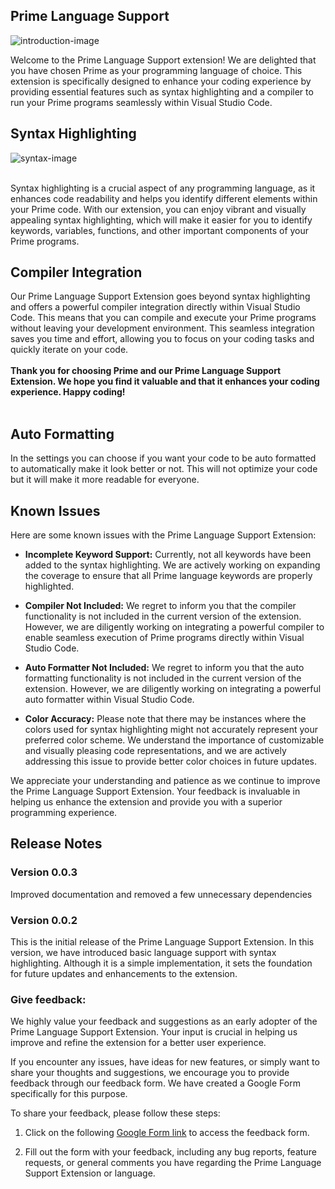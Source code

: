 ## Prime Language Support

![introduction-image](https://music.vernfm.com/prime/introduction-image.png)

Welcome to the Prime Language Support extension! We are delighted that you have chosen Prime as your programming language of choice. This extension is specifically designed to enhance your coding experience by providing essential features such as syntax highlighting and a compiler to run your Prime programs seamlessly within Visual Studio Code.

## Syntax Highlighting

![syntax-image](https://music.vernfm.com/prime/syntax-image.png)

<br>
Syntax highlighting is a crucial aspect of any programming language, as it enhances code readability and helps you identify different elements within your Prime code. With our extension, you can enjoy vibrant and visually appealing syntax highlighting, which will make it easier for you to identify keywords, variables, functions, and other important components of your Prime programs.

<br>

## Compiler Integration

Our Prime Language Support Extension goes beyond syntax highlighting and offers a powerful compiler integration directly within Visual Studio Code. This means that you can compile and execute your Prime programs without leaving your development environment. This seamless integration saves you time and effort, allowing you to focus on your coding tasks and quickly iterate on your code.
<br>
<br>
<strong>Thank you for choosing Prime and our Prime Language Support Extension. We hope you find it valuable and that it enhances your coding experience. Happy coding!</strong>
<br>
<br>

## Auto Formatting

In the settings you can choose if you want your code to be auto formatted to automatically make it look better or not. This will not optimize your code but it will make it more readable for everyone.

## Known Issues

Here are some known issues with the Prime Language Support Extension:

- <strong>Incomplete Keyword Support:</strong> Currently, not all keywords have been added to the syntax highlighting. We are actively working on expanding the coverage to ensure that all Prime language keywords are properly highlighted.

- <strong>Compiler Not Included:</strong> We regret to inform you that the compiler functionality is not included in the current version of the extension. However, we are diligently working on integrating a powerful compiler to enable seamless execution of Prime programs directly within Visual Studio Code.

- <strong>Auto Formatter Not Included:</strong> We regret to inform you that the auto formatting functionality is not included in the current version of the extension. However, we are diligently working on integrating a powerful auto formatter within Visual Studio Code.

- <strong>Color Accuracy:</strong> Please note that there may be instances where the colors used for syntax highlighting might not accurately represent your preferred color scheme. We understand the importance of customizable and visually pleasing code representations, and we are actively addressing this issue to provide better color choices in future updates.

We appreciate your understanding and patience as we continue to improve the Prime Language Support Extension. Your feedback is invaluable in helping us enhance the extension and provide you with a superior programming experience.

## Release Notes

### Version 0.0.3

Improved documentation and removed a few unnecessary dependencies

### Version 0.0.2

This is the initial release of the Prime Language Support Extension. In this version, we have introduced basic language support with syntax highlighting. Although it is a simple implementation, it sets the foundation for future updates and enhancements to the extension.

### Give feedback:

We highly value your feedback and suggestions as an early adopter of the Prime Language Support Extension. Your input is crucial in helping us improve and refine the extension for a better user experience.

If you encounter any issues, have ideas for new features, or simply want to share your thoughts and suggestions, we encourage you to provide feedback through our feedback form. We have created a Google Form specifically for this purpose.

To share your feedback, please follow these steps:

1. Click on the following [Google Form link](https://forms.gle/k3bSrBy2aXwXwBWA7) to access the feedback form.

2. Fill out the form with your feedback, including any bug reports, feature requests, or general comments you have regarding the Prime Language Support Extension or language.
